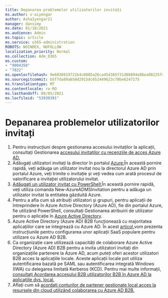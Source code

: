 ```yaml
---
title: Depanarea problemelor utilizatorilor invitați
ms.author: v-aiyengar
author: AshaIyengar21
manager: dansimp
ms.date: 01/18/2021
ms.audience: Admin
ms.topic: article
ms.service: o365-administration
ROBOTS: NOINDEX, NOFOLLOW
localization_priority: Normal
ms.collection: Adm_O365
ms.custom:
- "9004358"
- "7822"
ms.openlocfilehash: 9e6030919721b4c0805a26ca45d365f31d88894e86ea08225f47576e7d152047
ms.sourcegitcommit: b5f7da89a650d2915dc652449623c78be6247175
ms.translationtype: MT
ms.contentlocale: ro-RO
ms.lasthandoff: 08/05/2021
ms.locfileid: "53939391"
---
```

# <a name="troubleshoot-guest-user-issues"></a>Depanarea problemelor utilizatorilor invitați

1. Pentru instrucțiuni despre gestionarea accesului invitaților la aplicații, consultați Gestionarea [accesului invitaților cu recenziile de acces Azure AD.](https://docs.microsoft.com/azure/active-directory/governance/manage-guest-access-with-access-reviews)
1. Adăugați utilizatori invitați la director în portalul [Azure:](https://docs.microsoft.com/azure/active-directory/external-identities/b2b-quickstart-add-guest-users-portal)În această pornire rapidă, veți adăuga un utilizator invitat nou la directorul Azure AD prin portalul Azure, veți trimite o invitație și veți vedea cum arată procesul de valorificare a invitației utilizatorului invitat.
1. [Adăugați un utilizator invitat cu PowerShell:](https://docs.microsoft.com/azure/active-directory/external-identities/b2b-quickstart-invite-powershell)În această pornire rapidă, veți utiliza comanda New-AzureADMSInvitation pentru a adăuga un utilizator invitat la entitatea găzduită Azure.
1. Pentru a afla cum să atribuiți utilizatori și grupuri, pentru aplicații de întreprindere în Azure Active Directory (Azure AD), fie din portalul Azure, fie utilizând PowerShell, consultați Gestionarea atribuirii de utilizator pentru o aplicație în [Azure Active Directory](https://docs.microsoft.com/azure/active-directory/manage-apps/assign-user-or-group-access-portal). 
1. Azure Active Directory (Azure AD) B2B funcționează cu majoritatea aplicațiilor care se integrează cu Azure AD. În acest [articol,](https://docs.microsoft.com/azure/active-directory/external-identities/configure-saas-apps)vom prezenta instrucțiunile pentru configurarea unor aplicații SaaS populare pentru utilizare cu Azure AD B2B.
1. Ca organizație care utilizează capacități de colaborare Azure Active Directory (Azure AD) B2B pentru a invita utilizatori invitați din organizațiile partenere la Azure AD, acum puteți oferi acestor utilizatori B2B acces la aplicațiile locale. Aceste aplicații locale pot utiliza autentificarea bazată pe SAML sau autentificarea integrată Windows (IWA) cu delegarea limitată Kerberos (KCD). Pentru mai multe informații, [consultați Acordarea accesului B2B utilizatorilor B2B în Azure AD la aplicațiile dvs. local.](https://docs.microsoft.com/azure/active-directory/external-identities/hybrid-cloud-to-on-premises)
1. Aflați cum să [acordați conturilor de partener gestionate local acces la resursele din cloud utilizând colaborarea cu Azure AD B2B.](https://docs.microsoft.com/azure/active-directory/external-identities/hybrid-on-premises-to-cloud)